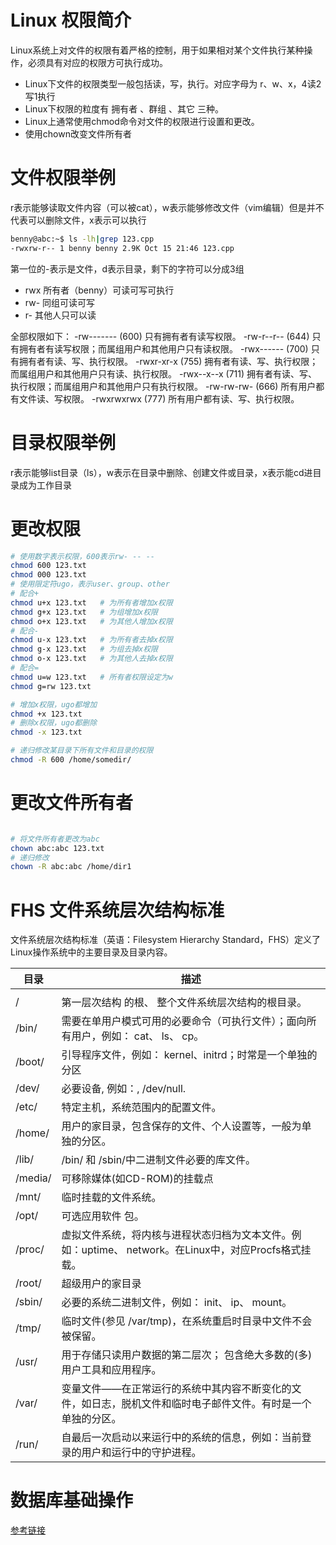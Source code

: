 # Linux 权限简介
Linux系统上对文件的权限有着严格的控制，用于如果相对某个文件执行某种操作，必须具有对应的权限方可执行成功。
* Linux下文件的权限类型一般包括读，写，执行。对应字母为 r、w、x，4读2写1执行
* Linux下权限的粒度有 拥有者 、群组 、其它 三种。
* Linux上通常使用chmod命令对文件的权限进行设置和更改。
* 使用chown改变文件所有者

# 文件权限举例
r表示能够读取文件内容（可以被cat），w表示能够修改文件（vim编辑）但是并不代表可以删除文件，x表示可以执行
```bash
benny@abc:~$ ls -lh|grep 123.cpp
-rwxrw-r-- 1 benny benny 2.9K Oct 15 21:46 123.cpp

```
第一位的-表示是文件，d表示目录，剩下的字符可以分成3组
* rwx 所有者（benny）可读可写可执行
* rw- 同组可读可写
* r-  其他人只可以读

全部权限如下：
-rw------- (600)      只有拥有者有读写权限。
-rw-r--r-- (644)      只有拥有者有读写权限；而属组用户和其他用户只有读权限。
-rwx------ (700)     只有拥有者有读、写、执行权限。
-rwxr-xr-x (755)    拥有者有读、写、执行权限；而属组用户和其他用户只有读、执行权限。
-rwx--x--x (711)    拥有者有读、写、执行权限；而属组用户和其他用户只有执行权限。
-rw-rw-rw- (666)   所有用户都有文件读、写权限。
-rwxrwxrwx (777)  所有用户都有读、写、执行权限。

# 目录权限举例
r表示能够list目录（ls），w表示在目录中删除、创建文件或目录，x表示能cd进目录成为工作目录

# 更改权限
```bash
# 使用数字表示权限，600表示rw- -- --
chmod 600 123.txt
chmod 000 123.txt
# 使用限定符ugo，表示user、group、other
# 配合+
chmod u+x 123.txt   # 为所有者增加x权限
chmod g+x 123.txt   # 为组增加x权限
chmod o+x 123.txt   # 为其他人增加x权限
# 配合-
chmod u-x 123.txt   # 为所有者去掉x权限
chmod g-x 123.txt   # 为组去掉x权限
chmod o-x 123.txt   # 为其他人去掉x权限
# 配合=
chmod u=w 123.txt   # 所有者权限设定为w
chmod g=rw 123.txt

# 增加x权限，ugo都增加
chmod +x 123.txt
# 删除x权限，ugo都删除
chmod -x 123.txt

# 递归修改某目录下所有文件和目录的权限
chmod -R 600 /home/somedir/

```
# 更改文件所有者
```bash

# 将文件所有者更改为abc
chown abc:abc 123.txt
# 递归修改
chown -R abc:abc /home/dir1
```


# FHS 文件系统层次结构标准
文件系统层次结构标准（英语：Filesystem Hierarchy Standard，FHS）定义了Linux操作系统中的主要目录及目录内容。

|    目录    |                                                 描述                                                 |
| ---------- | ---------------------------------------------------------------------------------------------------- |
|            |                                                                                                      |
| /	         | 第一层次结构 的根、 整个文件系统层次结构的根目录。                                                       |
| /bin/	     | 需要在单用户模式可用的必要命令（可执行文件）；面向所有用户，例如： cat、 ls、 cp。                        |
| /boot/	 | 引导程序文件，例如： kernel、initrd；时常是一个单独的分区                                               |
| /dev/	     | 必要设备, 例如：, /dev/null.                                                                          |
| /etc/	     | 特定主机，系统范围内的配置文件。                                                                       |
| /home/	 | 用户的家目录，包含保存的文件、个人设置等，一般为单独的分区。                                             |
| /lib/      | 	/bin/ 和 /sbin/中二进制文件必要的库文件。                                                             |
| /media/    | 	可移除媒体(如CD-ROM)的挂载点                                                                         |
| /mnt/	     | 临时挂载的文件系统。                                                                                  |
| /opt/	     | 可选应用软件 包。                                                                                     |
| /proc/	 | 虚拟文件系统，将内核与进程状态归档为文本文件。例如：uptime、 network。在Linux中，对应Procfs格式挂载。      |
| /root/	 | 超级用户的家目录                                                                                      |
| /sbin/	 | 必要的系统二进制文件，例如： init、 ip、 mount。                                                       |
| /tmp/	     | 临时文件(参见 /var/tmp)，在系统重启时目录中文件不会被保留。                                              |
| /usr/	     | 用于存储只读用户数据的第二层次； 包含绝大多数的(多)用户工具和应用程序。                                   |
| /var/	     | 变量文件——在正常运行的系统中其内容不断变化的文件，如日志，脱机文件和临时电子邮件文件。有时是一个单独的分区。 |
| /run/	     | 自最后一次启动以来运行中的系统的信息，例如：当前登录的用户和运行中的守护进程。                             |


# 数据库基础操作

[参考链接](https://github.com/pylearninggroup/Python/blob/ca9f476249086c146957b23619bbd6e5a4001264/0421/0421.md)